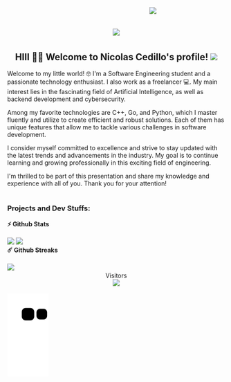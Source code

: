 <img align='right' src='https://user-images.githubusercontent.com/5713670/87202985-820dcb80-c2b6-11ea-9f56-7ec461c497c3.gif' width='175'>

<h1 align="center">
  <a href="https://git.io/typing-svg">
    <img src="https://readme-typing-svg.herokuapp.com/?lines=Hello,+There!+👋;TThis+is+Ismael+Cedillo....;Nice+to+meet+you!&center=true&size=30">
  </a>
</h1>

<h2 align="center">
  HIII 👨‍💻 Welcome to Nicolas Cedillo's profile!
  <img src="https://media.giphy.com/media/hvRJCLFzcasrR4ia7z/giphy.gif" width="28">
</h2>

<div aling="center">
Welcome to my little world! 🤓 I'm a Software Engineering student and a passionate technology enthusiast. I also work as a freelancer 💻. My main interest lies in the fascinating field of Artificial Intelligence, as well as backend development and cybersecurity.

Among my favorite technologies are C++, Go, and Python, which I master fluently and utilize to create efficient and robust solutions. Each of them has unique features that allow me to tackle various challenges in software development.

I consider myself committed to excellence and strive to stay updated with the latest trends and advancements in the industry. My goal is to continue learning and growing professionally in this exciting field of engineering.

I'm thrilled to be part of this presentation and share my knowledge and experience with all of you. Thank you for your attention!
<div>

  #
    
### Projects and Dev Stuffs:


  <summary><b>⚡ Github Stats</b></summary>

  <br />
  <img height="180em" src="https://github-readme-stats.vercel.app/api?username=IsmaelNicolas&show_icons=true&theme=github_dark&include_all_commits=true&count_private=true" />
  <img height="180em" src="https://github-readme-stats.vercel.app/api/top-langs/?username=IsmaelNicolas&layout=compact&langs_count=7&theme=github_dark"/>



  <summary><b>☄️ Github Streaks</b></summary>
  <br />
  <img height="180em" src="https://github-readme-streak-stats.herokuapp.com?user=IsmaelNicolas&theme=github-dark&date_format=M%20j%5B%2C%20Y%5D" />
</summary>
 
  
 <div align="center">Visitors</div>
<div align="center">
 
  <img height="30em" src="https://profile-counter.glitch.me/IsmaelNicolas/count.svg"/>
</div>

  
![Snake animation](https://github.com/rafaballerini/rafaballerini/blob/output/github-contribution-grid-snake.svg)



<!--
**IsmaelNicolas/IsmaelNicolas** is a ✨ _special_ ✨ repository because its `README.md` (this file) appears on your GitHub profile.

Here are some ideas to get you started:

- 🔭 I’m currently working on ...
- 🌱 I’m currently learning ...
- 👯 I’m looking to collaborate on ...
- 🤔 I’m looking for help with ...
- 💬 Ask me about ...
- 📫 How to reach me: ...
- 😄 Pronouns: ...
- ⚡ Fun fact: ...
-->
